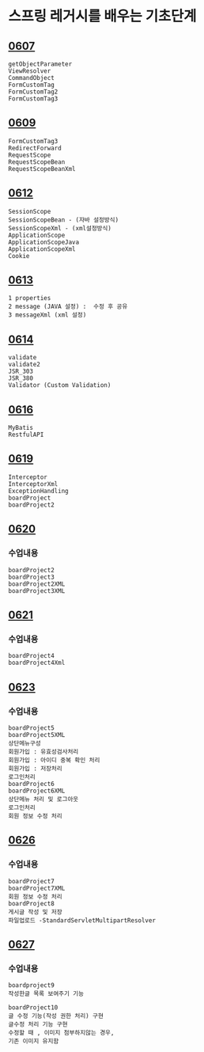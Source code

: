 # 스프링 레거시를 배우는 기초단계

## [0607](https://github.com/nxx5xxx/spring/blob/master/0607.md)

    getObjectParameter
    ViewResolver
    CommandObject
    FormCustomTag
    FormCustomTag2
    FormCustomTag3

## [0609](https://github.com/nxx5xxx/spring/blob/master/0609.md)

    FormCustomTag3
    RedirectForward
    RequestScope
    RequestScopeBean
    RequestScopeBeanXml

## [0612](https://github.com/nxx5xxx/spring/blob/master/0612.md)
    SessionScope
    SessionScopeBean - (자바 설정방식)
    SessionScopeXml - (xml설정방식)
    ApplicationScope
    ApplicationScopeJava
    ApplicationScopeXml
    Cookie

## [0613](https://github.com/nxx5xxx/spring/blob/master/0613.md)
    1 properties
    2 message (JAVA 설정) :  수정 후 공유
    3 messageXml (xml 설정)

## [0614](https://github.com/nxx5xxx/spring/blob/master/0614.md)
    validate
    validate2
    JSR_303
    JSR_380
    Validator (Custom Validation)

## [0616](https://github.com/nxx5xxx/spring/blob/master/0616.md)
    MyBatis
    RestfulAPI

## [0619](https://github.com/nxx5xxx/spring/blob/master/0619.md)
    Interceptor
    InterceptorXml
    ExceptionHandling
    boardProject
    boardProject2

## [0620](https://github.com/nxx5xxx/spring/blob/master/0620.md)
### 수업내용
    boardProject2
    boardProject3
    boardProject2XML
    boardProject3XML

## [0621](https://github.com/nxx5xxx/spring/blob/master/0621.md)
### 수업내용
	boardProject4
	boardProject4Xml

## [0623](https://github.com/nxx5xxx/spring/blob/master/0623.md)
### 수업내용
	boardProject5
	boardProject5XML
	상단메뉴구성
	회원가입 : 유효성검사처리
	회원가입 : 아이디 중복 확인 처리
	회원가입 : 저장처리
	로그인처리
	boardProject6
	boardProject6XML
	상단메뉴 처리 및 로그아웃
	로그인처리
	회원 정보 수정 처리

## [0626](https://github.com/nxx5xxx/spring/blob/master/0626.md)
### 수업내용
	boardProject7
	boardProject7XML
	회원 정보 수정 처리
	boardProject8
	게시글 작성 및 저장
	파일업로드 -StandardServletMultipartResolver


## [0627](https://github.com/nxx5xxx/spring/blob/master/0627.md)
### 수업내용
	boardproject9
	작성한글 목록 보여주기 기능

    boardProject10
 	글 수정 기능(작성 권한 처리) 구현
 	글수정 처리 기능 구현
 	수정할 때 , 이미지 첨부하지않는 경우,
 	기존 이미지 유지함